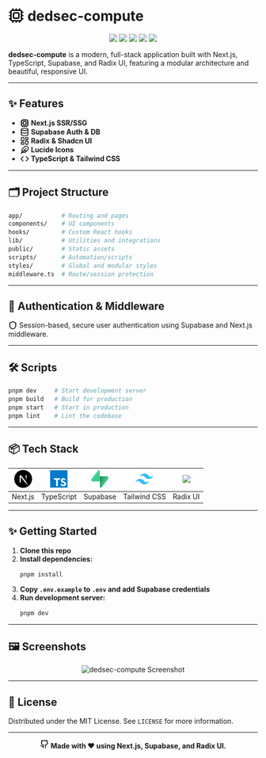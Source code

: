 

# <img src="https://raw.githubusercontent.com/lucide-icons/lucide/main/icons/cpu.svg" width="32" align="top"/> dedsec-compute

<p align="center">
  <img src="https://img.shields.io/badge/Next.js-13+-black?logo=next.js">
  <img src="https://img.shields.io/badge/TypeScript-4+-blue?logo=typescript">
  <img src="https://img.shields.io/badge/Supabase-cloud-green?logo=supabase">
  <img src="https://img.shields.io/badge/Radix%20UI-components-purple?logo=radix-ui">
  <img src="https://img.shields.io/badge/Tailwind-css-38b2ac?logo=tailwindcss">
</p>

**dedsec-compute** is a modern, full-stack application built with Next.js, TypeScript, Supabase, and Radix UI, featuring a modular architecture and beautiful, responsive UI.

---

## ✨ Features

- <img src="https://raw.githubusercontent.com/lucide-icons/lucide/main/icons/cpu.svg" width="18" align="top"/> **Next.js SSR/SSG**
- <img src="https://raw.githubusercontent.com/lucide-icons/lucide/main/icons/database.svg" width="18" align="top"/> **Supabase Auth & DB**
- <img src="https://raw.githubusercontent.com/lucide-icons/lucide/main/icons/layout-dashboard.svg" width="18" align="top"/> **Radix & Shadcn UI**
- <img src="https://raw.githubusercontent.com/lucide-icons/lucide/main/icons/feather.svg" width="18" align="top"/> **Lucide Icons**
- <img src="https://raw.githubusercontent.com/lucide-icons/lucide/main/icons/code.svg" width="18" align="top"/> **TypeScript & Tailwind CSS**

---

## 🗂️ Project Structure

```bash
app/           # Routing and pages
components/    # UI components
hooks/         # Custom React hooks
lib/           # Utilities and integrations
public/        # Static assets
scripts/       # Automation/scripts
styles/        # Global and modular styles
middleware.ts  # Route/session protection
```

---

## 🔐 Authentication & Middleware

<img src="https://raw.githubusercontent.com/lucide-icons/lucide/main/icons/shield.svg" width="18" align="top"/>
Session-based, secure user authentication using Supabase and Next.js middleware.

---

## 🛠️ Scripts

```bash
pnpm dev     # Start development server
pnpm build   # Build for production
pnpm start   # Start in production
pnpm lint    # Lint the codebase
```

---

## 📦 Tech Stack

| <img src="https://raw.githubusercontent.com/devicons/devicon/master/icons/nextjs/nextjs-original.svg" width="36"/> | <img src="https://raw.githubusercontent.com/devicons/devicon/master/icons/typescript/typescript-original.svg" width="36"/> | <img src="https://raw.githubusercontent.com/devicons/devicon/master/icons/supabase/supabase-original.svg" width="36"/> | <img src="https://raw.githubusercontent.com/devicons/devicon/master/icons/tailwindcss/tailwindcss-plain.svg" width="36"/> | <img src="https://avatars.githubusercontent.com/u/10551024?s=200&v=4" width="36"/> |
| :---: | :---: | :---: | :---: | :---: |
| Next.js | TypeScript | Supabase | Tailwind CSS | Radix UI |

---

## ✨ Getting Started

1. **Clone this repo**
2. **Install dependencies:**  
   ```bash
   pnpm install
   ```
3. **Copy `.env.example` to `.env` and add Supabase credentials**
4. **Run development server:**  
   ```bash
   pnpm dev
   ```

---

## 🖼️ Screenshots

<!-- You can add your app screenshots below! -->
<p align="center">
  <img src="https://placehold.co/700x400?text=dedsec-compute+Screenshot" alt="dedsec-compute Screenshot" width="70%"/>
</p>

---

## 📄 License

Distributed under the MIT License. See `LICENSE` for more information.

---

<p align="center">
  <img src="https://raw.githubusercontent.com/lucide-icons/lucide/main/icons/github.svg" width="18"/>
  <b>Made with ❤️ using Next.js, Supabase, and Radix UI.</b>
</p>

